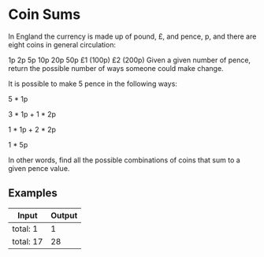 # Coin Sums
In England the currency is made up of pound, £, and pence, p, and there are eight coins in general circulation:

1p
2p
5p
10p
20p
50p
£1 (100p)
£2 (200p)
Given a given number of pence, return the possible number of ways someone could make change.

It is possible to make 5 pence in the following ways:

5 * 1p

3 * 1p + 1 * 2p

1 * 1p + 2 * 2p

1 * 5p

In other words, find all the possible combinations of coins that sum to a given pence value.

## Examples

Input | Output
------------- | -------------
total: 1 |	1
total: 17 |	28
